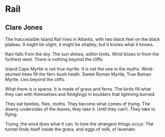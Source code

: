 # Rail
## Clare Jones
The Inaccessible Island Rail lives in Atlantis,
with two black feet on the black plateau.
It might be slight, it might be shabby,
but it knows what it knows.

Rain falls from the sky.
The sun shines, within limits.
Wind blows in from the furthest west.
There is nothing beyond the cliffs.

Island Cape Myrtle is not true myrtle.
It is not the one in the myths.
Wind-stunted trees fill the fern-bush heath.
Sweet Roman Myrtle, True Roman Myrtle. Lies beyond the cliffs.

What there is is sparse.
It is made of grass and ferns.
The birds fill what they can with themselves and fledglings
in boulders that lightning burned.

They eat beetles, flies, moths.
They become what comes of trying.
The downy undersides of the leaves, they take it.
Until they can’t. They take to flying.

Trying, the wind does what it can.
In time the strangest things occur.
The tunnel finds itself inside the grass, and eggs
of milk, of lavender.